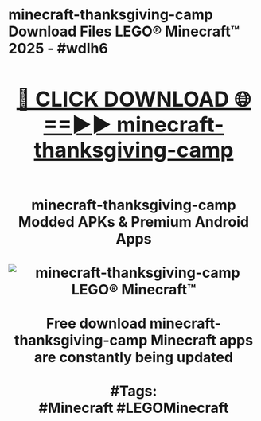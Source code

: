 <h1>minecraft-thanksgiving-camp Download Files LEGO® Minecraft™ 2025 - #wdlh6
<br>
<div align="center">
<h2><a href="https://apps.freeplayer/?minecraft-thanksgiving-camp" rel="nofollow">🔴 CLICK DOWNLOAD 🌐==►► minecraft-thanksgiving-camp</a></h2>
<br>
minecraft-thanksgiving-camp Modded APKs & Premium Android Apps
<br>
<br>
<a href="https://apps.freeplayer/?minecraft-thanksgiving-camp" rel="nofollow" data-target="animated-image.originalLink"><img src="https://github.com/user-attachments/assets/0f9c940e-d8b0-45ae-aac7-cd30a18b3e1c" alt="minecraft-thanksgiving-camp LEGO® Minecraft™" style="max-width: 100%; display: inline-block;" data-target="animated-image.originalImage"></a>
<br><br>
Free download minecraft-thanksgiving-camp Minecraft apps are constantly being updated
<br><br>
#Tags:
<br>
#Minecraft #LEGOMinecraft
</div>
<br>